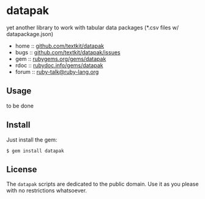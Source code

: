 # datapak

yet another library to work with tabular data packages (*.csv files w/ datapackage.json)

* home  :: [github.com/textkit/datapak](https://github.com/textkit/datapak)
* bugs  :: [github.com/textkit/datapak/issues](https://github.com/textkit/datapak/issues)
* gem   :: [rubygems.org/gems/datapak](https://rubygems.org/gems/datapak)
* rdoc  :: [rubydoc.info/gems/datapak](http://rubydoc.info/gems/datapak)
* forum :: [ruby-talk@ruby-lang.org](www.ruby-lang.org/en/community/mailing-lists/)


## Usage

to be done


## Install

Just install the gem:

    $ gem install datapak


## License

The `datapak` scripts are dedicated to the public domain.
Use it as you please with no restrictions whatsoever.

